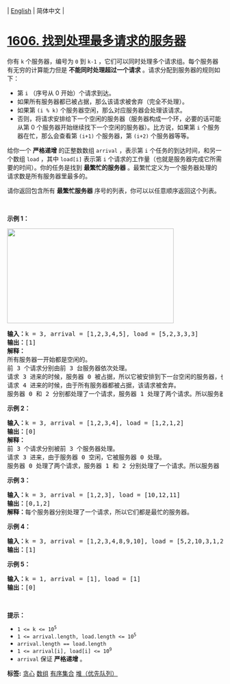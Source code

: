 | [English](README_EN.md) | 简体中文 |

# [1606. 找到处理最多请求的服务器](https://leetcode.cn/problems/find-servers-that-handled-most-number-of-requests)
<p>你有 <code>k</code>&nbsp;个服务器，编号为 <code>0</code>&nbsp;到 <code>k-1</code>&nbsp;，它们可以同时处理多个请求组。每个服务器有无穷的计算能力但是 <strong>不能同时处理超过一个请求</strong>&nbsp;。请求分配到服务器的规则如下：</p>

<ul>
	<li>第&nbsp;<code>i</code>&nbsp;（序号从 0 开始）个请求到达。</li>
	<li>如果所有服务器都已被占据，那么该请求被舍弃（完全不处理）。</li>
	<li>如果第&nbsp;<code>(i % k)</code>&nbsp;个服务器空闲，那么对应服务器会处理该请求。</li>
	<li>否则，将请求安排给下一个空闲的服务器（服务器构成一个环，必要的话可能从第 0 个服务器开始继续找下一个空闲的服务器）。比方说，如果第 <code>i</code>&nbsp;个服务器在忙，那么会查看第 <code>(i+1)</code>&nbsp;个服务器，第 <code>(i+2)</code>&nbsp;个服务器等等。</li>
</ul>

<p>给你一个 <strong>严格递增</strong>&nbsp;的正整数数组&nbsp;<code>arrival</code>&nbsp;，表示第&nbsp;<code>i</code>&nbsp;个任务的到达时间，和另一个数组&nbsp;<code>load</code>&nbsp;，其中&nbsp;<code>load[i]</code>&nbsp;表示第&nbsp;<code>i</code>&nbsp;个请求的工作量（也就是服务器完成它所需要的时间）。你的任务是找到 <strong>最繁忙的服务器</strong>&nbsp;。最繁忙定义为一个服务器处理的请求数是所有服务器里最多的。</p>

<p>请你返回包含所有&nbsp;<strong>最繁忙服务器</strong>&nbsp;序号的列表，你可以以任意顺序返回这个列表。</p>

<p>&nbsp;</p>

<p><strong>示例 1：</strong></p>

<p><img alt="" src="https://assets.leetcode-cn.com/aliyun-lc-upload/uploads/2020/10/03/load-1.png" style="height: 221px; width: 389px;" /></p>

<pre>
<strong>输入：</strong>k = 3, arrival = [1,2,3,4,5], load = [5,2,3,3,3] 
<strong>输出：</strong>[1] 
<strong>解释：</strong>
所有服务器一开始都是空闲的。
前 3 个请求分别由前 3 台服务器依次处理。
请求 3 进来的时候，服务器 0 被占据，所以它被安排到下一台空闲的服务器，也就是服务器 1 。
请求 4 进来的时候，由于所有服务器都被占据，该请求被舍弃。
服务器 0 和 2 分别都处理了一个请求，服务器 1 处理了两个请求。所以服务器 1 是最忙的服务器。
</pre>

<p><strong>示例 2：</strong></p>

<pre>
<strong>输入：</strong>k = 3, arrival = [1,2,3,4], load = [1,2,1,2]
<strong>输出：</strong>[0]
<strong>解释：</strong>
前 3 个请求分别被前 3 个服务器处理。
请求 3 进来，由于服务器 0 空闲，它被服务器 0 处理。
服务器 0 处理了两个请求，服务器 1 和 2 分别处理了一个请求。所以服务器 0 是最忙的服务器。
</pre>

<p><strong>示例 3：</strong></p>

<pre>
<strong>输入：</strong>k = 3, arrival = [1,2,3], load = [10,12,11]
<strong>输出：</strong>[0,1,2]
<strong>解释：</strong>每个服务器分别处理了一个请求，所以它们都是最忙的服务器。
</pre>

<p><strong>示例 4：</strong></p>

<pre>
<strong>输入：</strong>k = 3, arrival = [1,2,3,4,8,9,10], load = [5,2,10,3,1,2,2]
<strong>输出：</strong>[1]
</pre>

<p><strong>示例 5：</strong></p>

<pre>
<strong>输入：</strong>k = 1, arrival = [1], load = [1]
<strong>输出：</strong>[0]
</pre>

<p>&nbsp;</p>

<p><strong>提示：</strong></p>

<ul>
	<li><code>1 &lt;= k &lt;= 10<sup>5</sup></code></li>
	<li><code>1 &lt;= arrival.length, load.length &lt;= 10<sup>5</sup></code></li>
	<li><code>arrival.length == load.length</code></li>
	<li><code>1 &lt;= arrival[i], load[i] &lt;= 10<sup>9</sup></code></li>
	<li><code>arrival</code>&nbsp;保证 <strong>严格递增</strong>&nbsp;。</li>
</ul>

**标签:**  [贪心](https://leetcode.cn/tag/greedy) [数组](https://leetcode.cn/tag/array) [有序集合](https://leetcode.cn/tag/ordered-set) [堆（优先队列）](https://leetcode.cn/tag/heap-priority-queue) 